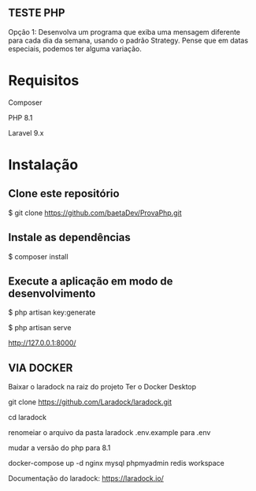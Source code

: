 ## TESTE PHP

Opção 1: Desenvolva um programa que exiba uma mensagem diferente para cada dia da
semana, usando o padrão Strategy. Pense que em datas especiais, podemos ter alguma
variação.


# Requisitos
Composer

PHP 8.1

Laravel 9.x
# Instalação

## Clone este repositório
$ git clone https://github.com/baetaDev/ProvaPhp.git

## Instale as dependências
$ composer install

## Execute a aplicação em modo de desenvolvimento

$ php artisan key:generate

$ php artisan serve

http://127.0.0.1:8000/



## VIA DOCKER

Baixar o laradock na raiz do projeto
Ter o Docker Desktop 

git clone https://github.com/Laradock/laradock.git

cd laradock

renomeiar o arquivo da pasta laradock .env.example para .env 

mudar a versão do php para 8.1

docker-compose up -d nginx mysql phpmyadmin redis workspace 

Documentação do laradock: https://laradock.io/

